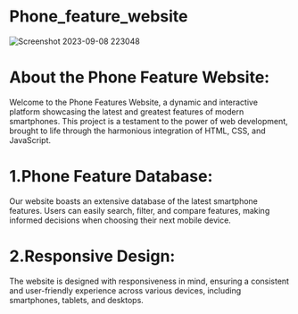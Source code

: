 # Phone_feature_website
![Screenshot 2023-09-08 223048](https://github.com/Sangramkumarmohanty/Phone_feature_website/assets/109337991/38d411a0-6423-49e5-9d99-2fce99916a82)
# About the Phone Feature Website:
Welcome to the Phone Features Website, a dynamic and interactive platform showcasing the latest and greatest features of modern smartphones. This project is a testament to the power of web development, brought to life through the harmonious integration of HTML, CSS, and JavaScript.

# 1.Phone Feature Database: 
Our website boasts an extensive database of the latest smartphone features. Users can easily search, filter, and compare features, making informed decisions when choosing their next mobile device.

# 2.Responsive Design:
The website is designed with responsiveness in mind, ensuring a consistent and user-friendly experience across various devices, including smartphones, tablets, and desktops.
